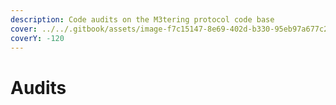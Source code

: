```yaml
---
description: Code audits on the M3tering protocol code base
cover: ../../.gitbook/assets/image-f7c15147-8e69-402d-b330-95eb97a677c2.jpg
coverY: -120
---
```


# Audits

